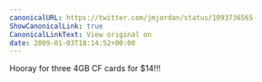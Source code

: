 ```yaml
---
canonicalURL: https://twitter.com/jmjordan/status/1093736565
ShowCanonicalLink: true
CanonicalLinkText: View original on
date: 2009-01-03T18:14:52+00:00
---
```

Hooray for three 4GB CF cards for $14!!!